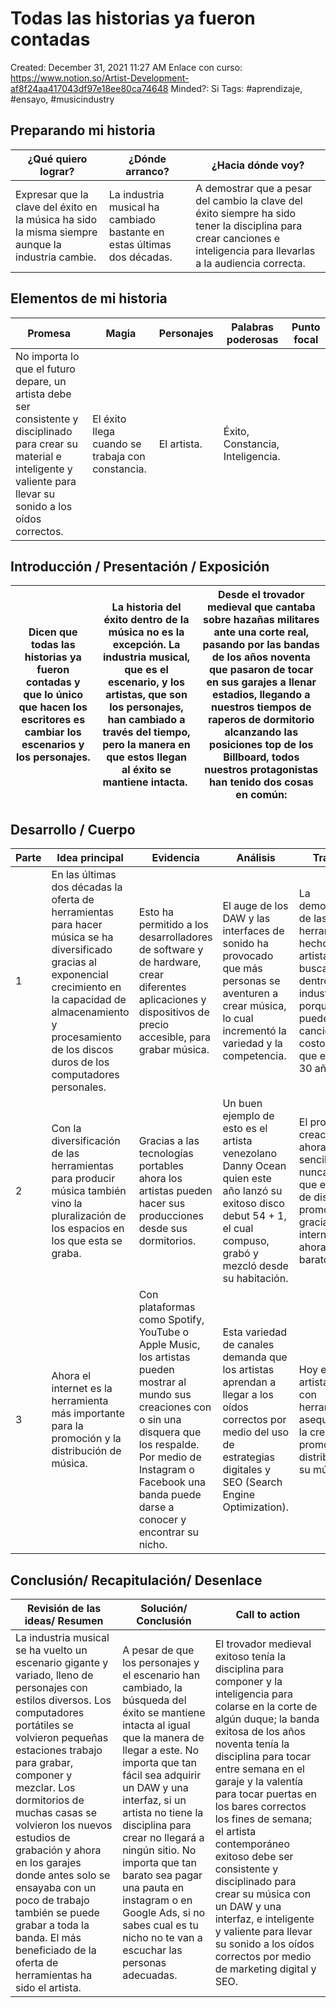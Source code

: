 # Todas las historias ya fueron contadas

Created: December 31, 2021 11:27 AM
Enlace con curso: https://www.notion.so/Artist-Development-af8f24aa417043df97e18ee80ca74648
Minded?: Si
Tags: #aprendizaje, #ensayo, #musicindustry


## Preparando mi historia

| ¿Qué quiero lograr? | ¿Dónde arranco? | ¿Hacia dónde voy? |
| --- | --- | --- |
| Expresar que la clave del éxito en la música ha sido la misma siempre aunque la industria cambie. | La industria musical ha cambiado bastante en estas últimas dos décadas. | A demostrar que a pesar del cambio la clave del éxito siempre ha sido tener la disciplina para crear canciones e inteligencia para llevarlas a la audiencia correcta. |

## Elementos de mi historia

| Promesa | Magia | Personajes | Palabras poderosas | Punto focal |
| --- | --- | --- | --- | --- |
| No importa lo que el futuro depare, un artista debe ser consistente y disciplinado para crear su material e inteligente y valiente para llevar su sonido a los oídos correctos. | El éxito llega cuando se trabaja con constancia. | El artista. | Éxito, Constancia, Inteligencia. |  |

## Introducción / Presentación / Exposición

| Dicen que todas las historias ya fueron contadas y que lo único que hacen los escritores es cambiar los escenarios y los personajes. | La historia del éxito dentro de la música no es la excepción. La industria musical, que es el escenario, y los artistas, que son los personajes, han cambiado a través del tiempo, pero la manera en que estos llegan al éxito se mantiene intacta.  | Desde el trovador medieval que cantaba sobre hazañas militares ante una corte real, pasando por las bandas de los años noventa que pasaron de tocar en sus garajes a llenar estadios, llegando a nuestros tiempos de raperos de dormitorio alcanzando las posiciones top de los Billboard, todos nuestros protagonistas han tenido dos cosas en común: |
| --- | --- | --- |

## Desarrollo / Cuerpo

| Parte | Idea principal | Evidencia | Análisis | Transición |
| --- | --- | --- | --- | --- |
| 1 | En las últimas dos décadas la oferta de herramientas para hacer música se ha diversificado gracias al exponencial crecimiento en la capacidad de almacenamiento y procesamiento de los discos duros de los computadores personales. | Esto ha permitido a los desarrolladores de software y de hardware, crear diferentes aplicaciones y dispositivos de precio accesible, para grabar música. | El auge de los DAW y las interfaces de sonido ha provocado que más personas se aventuren a crear música, lo cual incrementó la variedad y la competencia.  | La democratización de las herramientas ha hecho que más artistas puedan buscar el éxito dentro de la industria, porque ahora pueden producir canciones a un costo menor que el de hace 30 años. |
| 2 | Con la diversificación de las herramientas para producir música también vino la pluralización de los espacios en los que esta se graba. | Gracias a las tecnologías portables ahora los artistas pueden hacer sus producciones desde sus dormitorios. | Un buen ejemplo de esto es el artista venezolano Danny Ocean quien este año lanzó su exitoso disco debut 54 + 1, el cual compuso, grabó y mezcló desde su habitación. | El proceso de creación es ahora más sencillo que nunca, al igual que el proceso de distribución y promoción que gracias a internet es ahora más barato. |
| 3 | Ahora el internet es la herramienta más importante para la promoción y la distribución de música. | Con plataformas como Spotify, YouTube o Apple Music, los artistas pueden mostrar al mundo sus creaciones con o sin una disquera que los respalde. Por medio de Instagram o Facebook una banda puede darse a conocer y encontrar su nicho. | Esta variedad de canales demanda que los artistas aprendan a llegar a los oídos correctos por medio del uso de estrategias digitales y SEO (Search Engine Optimization). | Hoy en día el artista cuenta con herramientas asequibles para la creación, promoción y distribución de su música. |

## Conclusión/ Recapitulación/ Desenlace

| Revisión de las ideas/ Resumen | Solución/ Conclusión | Call to action |
| --- | --- | --- |
| La industria musical se ha vuelto un escenario gigante y variado, lleno de personajes con estilos diversos. Los computadores portátiles se volvieron pequeñas estaciones trabajo para grabar, componer y mezclar. Los dormitorios de muchas casas se volvieron los nuevos estudios de grabación y ahora en los garajes donde antes solo se ensayaba con un poco de trabajo también se puede grabar a toda la banda. El más beneficiado de la oferta de herramientas ha sido el artista. | A pesar de que los personajes y el escenario han cambiado, la búsqueda del éxito se mantiene intacta al igual que la manera de llegar a este. No importa que tan fácil sea adquirir un DAW y una interfaz, si un artista no tiene la disciplina para crear no llegará a ningún sitio. No importa que tan barato sea pagar una pauta en instagram o en Google Ads, si no sabes cual es tu nicho no te van a escuchar las personas adecuadas.  | El trovador medieval exitoso tenía la disciplina para componer y la inteligencia para colarse en la corte de algún duque; la banda exitosa de los años noventa tenía la disciplina para tocar entre semana en el garaje y la valentía para tocar puertas en los bares correctos los fines de semana; el artista contemporáneo exitoso debe ser consistente y disciplinado para crear su música con un DAW y una interfaz, e inteligente y valiente para llevar su sonido a los oídos correctos por medio de marketing digital y SEO. |
